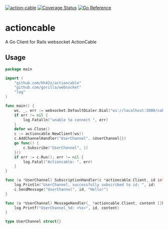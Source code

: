 [![action-cable](https://github.com/kh42z/actioncable/actions/workflows/workflow.yml/badge.svg)](https://github.com/kh42z/actioncable/actions/workflows/workflow.yml)
[![Coverage Status](https://coveralls.io/repos/github/kh42z/actioncable/badge.svg?branch=master)](https://coveralls.io/github/kh42z/actioncable?branch=master)
[![Go Reference](https://pkg.go.dev/badge/github.com/kh42z/actioncable.svg)](https://pkg.go.dev/github.com/kh42z/actioncable)
# actioncable

A Go Client for Rails websocket ActionCable

## Usage

```go
package main

import (
	"github.com/kh42z/actioncable"
	"github.com/gorilla/websocket"
	"log"
)

func main() {
	ws, _, err := websocket.DefaultDialer.Dial("ws://localhost:3000/cable", nil)
	if err != nil {
		log.Fatalln("unable to connect ", err)
	}
	defer ws.Close()
	c := actioncable.NewClient(ws))
	c.AddChannelHandler("UserChannel", &UserChannel{})
	go func() {
		c.Subscribe("UserChannel", 1)
	}()
	if err := c.Run(); err != nil {
		log.Fatal("Actioncable: ", err)
	}
}

func (u *UserChannel) SubscriptionHandler(c *actioncable.Client, id int) {
	log.Println("UserChannel, successfully subscribed to id: ", id)
	c.SendMessage("UserChannel", id, "Hello!")
}

func (u *UserChannel) MessageHandler(_ *actioncable.Client, content []byte, id int) {
	log.Printf("UserChannel_%d: <%s>", id, content)
}

type UserChannel struct{}
```
